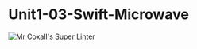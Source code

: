 # Unit1-03-Swift-Microwave
[![Mr Coxall's Super Linter](https://github.com/ICS4U-Programming-JackT/Unit1-03-Swift-Microwave/workflows/Mr%20Coxall's%20Super%20Linter/badge.svg)](https://github.com/ICS4U-Programming-JackT/Unit1-03-Swift-Microwave/actions/)
